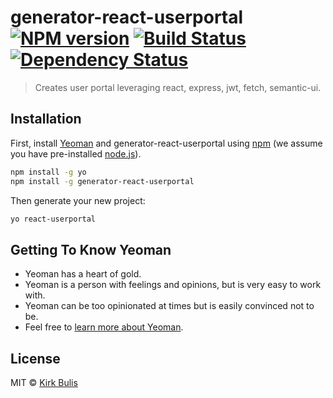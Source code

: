 # generator-react-userportal [![NPM version][npm-image]][npm-url] [![Build Status][travis-image]][travis-url] [![Dependency Status][daviddm-image]][daviddm-url]
> Creates user portal leveraging react, express, jwt, fetch, semantic-ui.

## Installation

First, install [Yeoman](http://yeoman.io) and generator-react-userportal using [npm](https://www.npmjs.com/) (we assume you have pre-installed [node.js](https://nodejs.org/)).

```bash
npm install -g yo
npm install -g generator-react-userportal
```

Then generate your new project:

```bash
yo react-userportal
```

## Getting To Know Yeoman

 * Yeoman has a heart of gold.
 * Yeoman is a person with feelings and opinions, but is very easy to work with.
 * Yeoman can be too opinionated at times but is easily convinced not to be.
 * Feel free to [learn more about Yeoman](http://yeoman.io/).

## License

MIT © [Kirk Bulis]()

[npm-image]: https://badge.fury.io/js/generator-react-userportal.svg
[npm-url]: https://npmjs.org/package/generator-react-userportal
[travis-image]: https://travis-ci.org/kbulis/generator-react-userportal.svg?branch=master
[travis-url]: https://travis-ci.org/kbulis/generator-react-userportal
[daviddm-image]: https://david-dm.org/kbulis/generator-react-userportal.svg?theme=shields.io
[daviddm-url]: https://david-dm.org/kbulis/generator-react-userportal
